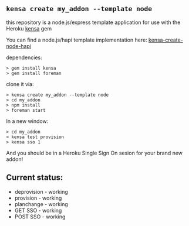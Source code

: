 ## `kensa create my_addon --template node`

this repository is a node.js/express template application for use with the 
Heroku <a href="http://github.com/heroku/kensa">kensa</a> gem

You can find a node.js/hapi template implementation here: <a href="https://github.com/KevinGrandon/kensa-create-node-hapi">kensa-create-node-hapi</a>

dependencies:

    > gem install kensa
    > gem install foreman

clone it via:

    > kensa create my_addon --template node
    > cd my_addon
    > npm install
    > foreman start

In a new window: 

    > cd my_addon
    > kensa test provision
    > kensa sso 1

And you should be in a Heroku Single Sign On sesion for your brand new addon! 

## Current status: 
- deprovision - working
- provision   - working
- planchange  - working
- GET SSO     - working
- POST SSO    - working
